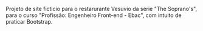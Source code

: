 Projeto de site ficticio para o restarurante Vesuvio da série "The Soprano's", para o curso "Profissão: Engenheiro Front-end - Ebac", com intuito de praticar Bootstrap.
